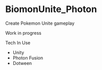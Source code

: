 # BiomonUnite_Photon
 Create Pokemon Unite gameplay

Work in progress

Tech In Use
- Unity
- Photon Fusion
- Dotween
